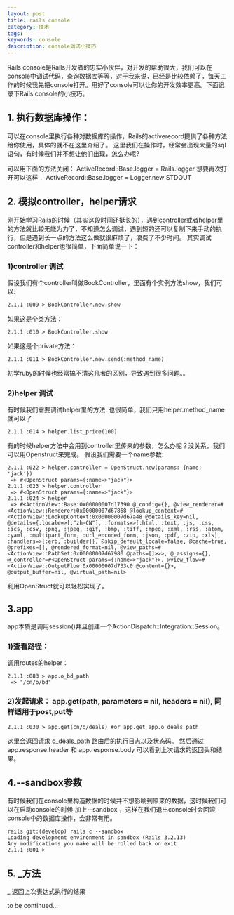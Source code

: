 ```yaml
---
layout: post
title: rails console
category: 技术
tags:
keywords: console
description: console调试小技巧
---
```


Rails console是Rails开发者的忠实小伙伴，对开发的帮助很大，我们可以在console中调试代码，查询数据库等等，对于我来说，已经是比较依赖了，每天工作的时候我先把console打开。用好了console可以让你的开发效率更高。下面记录下Rails console的小技巧。



## 1. 执行数据库操作：
可以在console里执行各种对数据库的操作，Rails的activerecord提供了各种方法给你使用，具体的就不在这里介绍了。
这里我们在操作时，经常会出现大量的sql语句，有时候我们并不想让他们出现，怎么办呢?

可以用下面的方法关闭：
ActiveRecord::Base.logger = Rails.logger
想要再次打开可以这样：
ActiveRecord::Base.logger = Logger.new STDOUT 

## 2. 模拟controller，helper请求
刚开始学习Rails的时候（其实这段时间还挺长的），遇到controller或者helper里的方法就比较无能为力了，不知道怎么调试，遇到短的还可以复制下来手动的执行，但是遇到长一点的方法这么做就很麻烦了，浪费了不少时间。
其实调试controller和helper也很简单，下面简单说一下：

### 1)controller 调试
假设我们有个controller叫做BookController，里面有个实例方法show，我们可以:

```
2.1.1 :009 > BookController.new.show
```

如果这是个类方法：

```
2.1.1 :010 > BookController.show
```

如果这是个private方法：

```
2.1.1 :011 > BookController.new.send(:method_name)
```

初学ruby的时候也经常搞不清这几者的区别，导致遇到很多问题。。


### 2)helper 调试
有时候我们需要调试helper里的方法:
也很简单，我们只用helper.method_name就可以了

```
2.1.1 :014 > helper.list_price(100)
```

有的时候helper方法中会用到controller里传来的参数，怎么办呢？没关系，我们可以用Openstruct来完成。
假设我们需要一个name参数:


```
2.1.1 :022 > helper.controller = OpenStruct.new(params: {name: 'jack'})
 => #<OpenStruct params={:name=>"jack"}> 
2.1.1 :023 > helper.controller
 => #<OpenStruct params={:name=>"jack"}> 
2.1.1 :024 > helper
 => #<ActionView::Base:0x00000007d17390 @_config={}, @view_renderer=#<ActionView::Renderer:0x00000007d67868 @lookup_context=#<ActionView::LookupContext:0x00000007d67a48 @details_key=nil, @details={:locale=>[:"zh-CN"], :formats=>[:html, :text, :js, :css, :ics, :csv, :png, :jpeg, :gif, :bmp, :tiff, :mpeg, :xml, :rss, :atom, :yaml, :multipart_form, :url_encoded_form, :json, :pdf, :zip, :xls], :handlers=>[:erb, :builder]}, @skip_default_locale=false, @cache=true, @prefixes=[], @rendered_format=nil, @view_paths=#<ActionView::PathSet:0x00000007d67980 @paths=[]>>>, @_assigns={}, @_controller=#<OpenStruct params={:name=>"jack"}>, @view_flow=#<ActionView::OutputFlow:0x00000007d733c0 @content={}>, @output_buffer=nil, @virtual_path=nil> 

```

利用OpenStruct就可以轻松实现了。


## 3.app
app本质是调用session()并且创建一个ActionDispatch::Integration::Session。

### 1)查看路径：

调用routes的helper：

```
2.1.1 :083 > app.o_bd_path
 => "/cn/o/bd"
```

### 2)发起请求： app.get(path, parameters = nil, headers = nil), 同样适用于post,put等


```
2.1.1 :030 > app.get(cn/o/deals) #or app.get app.o_deals_path
```

这里会返回请求 o_deals_path 路由后的执行日志以及状态码。
然后通过 app.response.header 和 app.response.body 可以看到上次请求的返回头和结果。

## 4.--sandbox参数

有时候我们在console里构造数据的时候并不想影响到原来的数据，这时候我们可以在启动console的时候 加上--sandbox ，这样在我们退出console时会回滚console中的数据库操作，会非常有用。


```
rails git:(develop) rails c --sandbox
Loading development environment in sandbox (Rails 3.2.13)
Any modifications you make will be rolled back on exit
2.1.1 :001 > 
```

## 5. _方法

_ 返回上次表达式执行的结果



to be continued...
